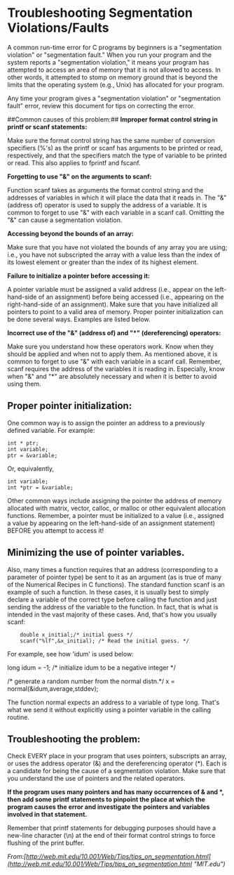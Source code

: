 # Troubleshooting Segmentation Violations/Faults #

A common run-time error for C programs by beginners is a "segmentation violation" or "segmentation fault." When you run your program and the system reports a "segmentation violation," it means your program has attempted to access an area of memory that it is not allowed to access. In other words, it attempted to stomp on memory ground that is beyond the limits that the operating system (e.g., Unix) has allocated for your program.

Any time your program gives a "segmentation violation" or "segmentation fault" error, review this document for tips on correcting the error.

##Common causes of this problem:##
**Improper format control string in printf or scanf statements:**

Make sure the format control string has the same number of conversion specifiers (%'s) as the printf or scanf has arguments to be printed or read, respectively, and that the specifiers match the type of variable to be printed or read. This also applies to fprintf and fscanf.

**Forgetting to use "&" on the arguments to scanf:**

Function scanf takes as arguments the format control string and the addresses of variables in which it will place the data that it reads in. The "&" (address of) operator is used to supply the address of a variable. It is common to forget to use "&" with each variable in a scanf call. Omitting the "&" can cause a segmentation violation.

**Accessing beyond the bounds of an array:**

Make sure that you have not violated the bounds of any array you are using; i.e., you have not subscripted the array with a value less than the index of its lowest element or greater than the index of its highest element.

**Failure to initialize a pointer before accessing it:**

A pointer variable must be assigned a valid address (i.e., appear on the left-hand-side of an assignment) before being accessed (i.e., appearing on the right-hand-side of an assignment). Make sure that you have initialized all pointers to point to a valid area of memory. Proper pointer initialization can be done several ways. Examples are listed below.

**Incorrect use of the "&" (address of) and "\*" (dereferencing) operators:**

Make sure you understand how these operators work. Know when they should be applied and when not to apply them. As mentioned above, it is common to forget to use "&" with each variable in a scanf call. Remember, scanf requires the address of the variables it is reading in. Especially, know when "&" and "*" are absolutely necessary and when it is better to avoid using them.

## Proper pointer initialization: ##
One common way is to assign the pointer an address to a previously defined variable. For example:


    int * ptr;
    int variable;
    ptr = &variable; 

Or, equivalently,

    
    int variable;
    int *ptr = &variable;

Other common ways include assigning the pointer the address of memory allocated with matrix, vector, calloc, or malloc or other equivalent allocation functions. Remember, a pointer must be initialized to a value (i.e., assigned a value by appearing on the left-hand-side of an assignment statement) BEFORE you attempt to access it!

## Minimizing the use of pointer variables. ##
Also, many times a function requires that an address (corresponding to a parameter of pointer type) be sent to it as an argument (as is true of many of the Numerical Recipes in C functions). The standard function scanf is an example of such a function.
In these cases, it is usually best to simply declare a variable of the correct type before calling the function and just sending the address of the variable to the function. In fact, that is what is intended in the vast majority of these cases. And, that's how you usually scanf:


    	double x_initial;/* initial guess */
    	scanf("%lf",&x_initial); /* Read the initial guess. */
    
For example, see how 'idum' is used below:


long idum = -1; /* initialize idum to be a negative integer */

/* generate a random number from the normal distn.*/
x = normal(&idum,average,stddev);

The function normal expects an address to a variable of type long. That's what we send it without explicitly using a pointer variable in the calling routine.

## Troubleshooting the problem: ##
Check EVERY place in your program that uses pointers, subscripts an array, or uses the address operator (&) and the dereferencing operator (*). Each is a candidate for being the cause of a segmentation violation. Make sure that you understand the use of pointers and the related operators.

**If the program uses many pointers and has many occurrences of & and \*, then add some printf statements to pinpoint the place at which the program causes the error and investigate the pointers and variables involved in that statement.**

Remember that printf statements for debugging purposes should have a new-line character (\n) at the end of their format control strings to force flushing of the print buffer.

 *From:[http://web.mit.edu/10.001/Web/Tips/tips_on_segmentation.html](http://web.mit.edu/10.001/Web/Tips/tips_on_segmentation.html "MIT.edu")*